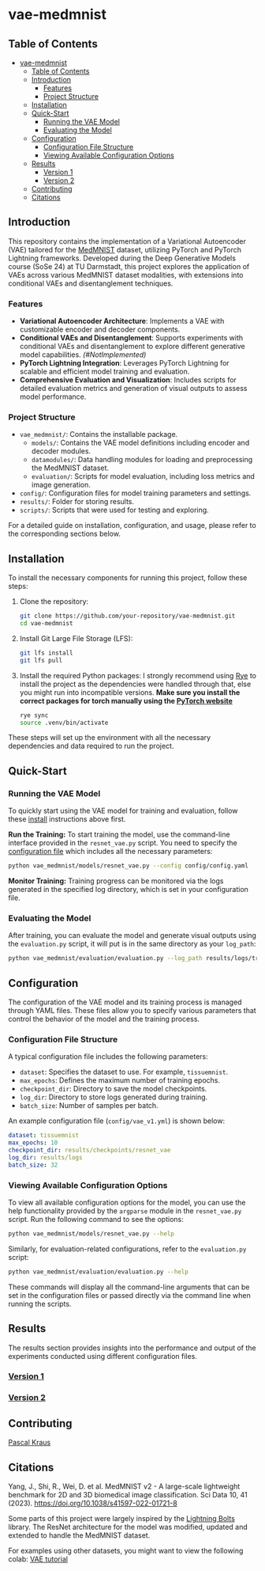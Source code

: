 # vae-medmnist

## Table of Contents

- [vae-medmnist](#vae-medmnist)
  - [Table of Contents](#table-of-contents)
  - [Introduction](#introduction)
    - [Features](#features)
    - [Project Structure](#project-structure)
  - [Installation](#installation)
  - [Quick-Start](#quick-start)
    - [Running the VAE Model](#running-the-vae-model)
    - [Evaluating the Model](#evaluating-the-model)
  - [Configuration](#configuration)
    - [Configuration File Structure](#configuration-file-structure)
    - [Viewing Available Configuration Options](#viewing-available-configuration-options)
  - [Results](#results)
    - [Version 1](#version-1)
    - [Version 2](#version-2)
  - [Contributing](#contributing)
  - [Citations](#citations)

## Introduction

This repository contains the implementation of a Variational Autoencoder (VAE) tailored for the [MedMNIST](https://medmnist.com/) dataset, utilizing PyTorch and PyTorch Lightning frameworks. Developed during the Deep Generative Models course (SoSe 24) at TU Darmstadt, this project explores the application of VAEs across various MedMNIST dataset modalities, with extensions into conditional VAEs and disentanglement techniques.

### Features

- **Variational Autoencoder Architecture**: Implements a VAE with customizable encoder and decoder components.
- **Conditional VAEs and Disentanglement**: Supports experiments with conditional VAEs and disentanglement to explore different generative model capabilities. _(#NotImplemented)_
- **PyTorch Lightning Integration**: Leverages PyTorch Lightning for scalable and efficient model training and evaluation.
- **Comprehensive Evaluation and Visualization**: Includes scripts for detailed evaluation metrics and generation of visual outputs to assess model performance.

### Project Structure

- `vae_medmnist/`: Contains the installable package.
  - `models/`: Contains the VAE model definitions including encoder and decoder modules.
  - `datamodules/`: Data handling modules for loading and preprocessing the MedMNIST dataset.
  - `evaluation/`: Scripts for model evaluation, including loss metrics and image generation.
- `config/`: Configuration files for model training parameters and settings.
- `results/`: Folder for storing results.
- `scripts/`: Scripts that were used for testing and exploring.

For a detailed guide on installation, configuration, and usage, please refer to the corresponding sections below.

## Installation

To install the necessary components for running this project, follow these steps:

1. Clone the repository:

   ```bash
   git clone https://github.com/your-repository/vae-medmnist.git
   cd vae-medmnist
   ```

2. Install Git Large File Storage (LFS):

   ```bash
   git lfs install
   git lfs pull
   ```

3. Install the required Python packages: I strongly recommend using [Rye](https://rye.astral.sh/guide/installation/#installing-rye) to install the project as the dependencies were handled through that, else you might run into incompatible versions. **Make sure you install the correct packages for torch manually using the [PyTorch website](https://pytorch.org/)**

   ```bash
   rye sync
   source .venv/bin/activate
   ```

These steps will set up the environment with all the necessary dependencies and data required to run the project.

## Quick-Start

### Running the VAE Model

To quickly start using the VAE model for training and evaluation, follow these [install](#installation) instructions above first.

**Run the Training:**
To start training the model, use the command-line interface provided in the `resnet_vae.py` script. You need to specify the [configuration file](#configuration) which includes all the necessary parameters:

```bash
python vae_medmnist/models/resnet_vae.py --config config/config.yaml
```

**Monitor Training:**
Training progress can be monitored via the logs generated in the specified log directory, which is set in your configuration file.

### Evaluating the Model

After training, you can evaluate the model and generate visual outputs using the `evaluation.py` script, it will put is in the same directory as your `log_path`:

```bash
python vae_medmnist/evaluation/evaluation.py --log_path results/logs/training_logs/version_{X}
```

## Configuration

The configuration of the VAE model and its training process is managed through YAML files. These files allow you to specify various parameters that control the behavior of the model and the training process.

### Configuration File Structure

A typical configuration file includes the following parameters:

- `dataset`: Specifies the dataset to use. For example, `tissuemnist`.
- `max_epochs`: Defines the maximum number of training epochs.
- `checkpoint_dir`: Directory to save the model checkpoints.
- `log_dir`: Directory to store logs generated during training.
- `batch_size`: Number of samples per batch.

An example configuration file (`config/vae_v1.yml`) is shown below:

```yaml
dataset: tissuemnist
max_epochs: 10
checkpoint_dir: results/checkpoints/resnet_vae
log_dir: results/logs
batch_size: 32
```

### Viewing Available Configuration Options

To view all available configuration options for the model, you can use the help functionality provided by the `argparse` module in the `resnet_vae.py` script. Run the following command to see the options:

```bash
python vae_medmnist/models/resnet_vae.py --help
```

Similarly, for evaluation-related configurations, refer to the `evaluation.py` script:

```bash
python vae_medmnist/evaluation/evaluation.py --help
```

These commands will display all the command-line arguments that can be set in the configuration files or passed directly via the command line when running the scripts.

## Results

The results section provides insights into the performance and output of the experiments conducted using different configuration files.

### [Version 1](/results/v1/description.md)

### [Version 2](/results/v2/description.md)

## Contributing

[Pascal Kraus](https://github.com/Spycner)

## Citations

Yang, J., Shi, R., Wei, D. et al. MedMNIST v2 - A large-scale lightweight benchmark for 2D and 3D biomedical image classification. Sci Data 10, 41 (2023). <https://doi.org/10.1038/s41597-022-01721-8>

Some parts of this project were largely inspired by the [Lightning Bolts](https://lightning.ai/docs/pytorch/stable/ecosystem/bolts.html) library. The ResNet architecture for the model was modified, updated and extended to handle the MedMNIST dataset.

For examples using other datasets, you might want to view the following colab: [VAE tutorial](https://colab.research.google.com/drive/1_yGmk8ahWhDs23U4mpplBFa-39fsEJoT?usp=sharing#scrollTo=MvBo844ZHQhF)
